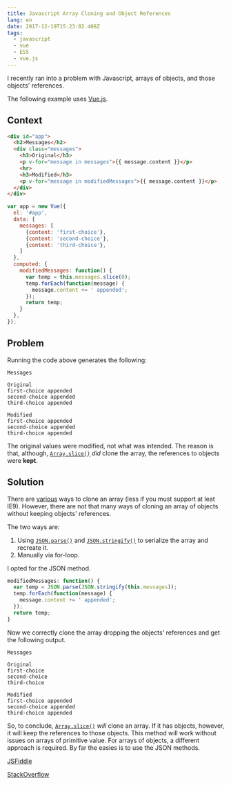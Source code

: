 ```yaml
---
title: Javascript Array Cloning and Object References
lang: en
date: 2017-12-19T15:23:02.408Z
tags:
  - javascript
  - vue
  - ES5
  - vue.js
---
```

I recently ran into a problem with Javascript, arrays of objects, and those objects' references.
<!-- more -->
The following example uses [Vue.js](https://vuejs.org/).

## Context

```html
<div id="app">
  <h2>Messages</h2>
  <div class="messages">
    <h3>Original</h3>
    <p v-for="message in messages">{{ message.content }}</p>
    <hr>
    <h3>Modified</h3>
    <p v-for="message in modifiedMessages">{{ message.content }}</p>
  </div>
</div>
```

```javascript
var app = new Vue({
  el: '#app',
  data: {
    messages: [
      {content: 'first-choice'},
      {content: 'second-choice'},
      {content: 'third-choice'},
    ]
  },
  computed: {
    modifiedMessages: function() {
      var temp = this.messages.slice(0);
      temp.forEach(function(message) {
        message.content += ' appended';
      });
      return temp;
    }
  },
});
```

## Problem

Running the code above generates the following:

```
Messages

Original
first-choice appended
second-choice appended
third-choice appended

Modified
first-choice appended
second-choice appended
third-choice appended
```

The original values were modified, not what was intended. 
The reason is that, although, [`Array.slice()`](https://developer.mozilla.org/en-US/docs/Web/JavaScript/Reference/Global_Objects/Array/slice) _did_ clone the array, the references to objects were **kept**.

## Solution

There are [various](https://stackoverflow.com/a/42524097) ways to clone an array (less if you must support at leat IE9).  However, there are not that many ways of cloning an array of objects without keeping objects' references.

The two ways are:

1. Using [`JSON.parse()`](https://developer.mozilla.org/en-US/docs/Web/JavaScript/Reference/Global_Objects/JSON/parse) and [`JSON.stringify()`](https://developer.mozilla.org/en-US/docs/Web/JavaScript/Reference/Global_Objects/JSON/stringify) to serialize the array and recreate it.
2. Manually via for-loop.

I opted for the JSON method.

```javascript
modifiedMessages: function() {
  var temp = JSON.parse(JSON.stringify(this.messages));
  temp.forEach(function(message) {
    message.content += ' appended';
  });
  return temp;
}
```

Now we correctly clone the array dropping the objects' references and get the following output.

```
Messages

Original
first-choice
second-choice
third-choice

Modified
first-choice appended
second-choice appended
third-choice appended
```

So, to conclude, [`Array.slice()`](https://developer.mozilla.org/en-US/docs/Web/JavaScript/Reference/Global_Objects/Array/slice) _will_ clone an array. If it has objects, however, it will keep the references to those objects. This method will work without issues on arrays of primitive value.
For arrays of objects, a different approach is required. By far the easies is to use the JSON methods.

[JSFiddle](https://jsfiddle.net/w9cw9kme/11/)

[StackOverflow](https://stackoverflow.com/a/9886013)